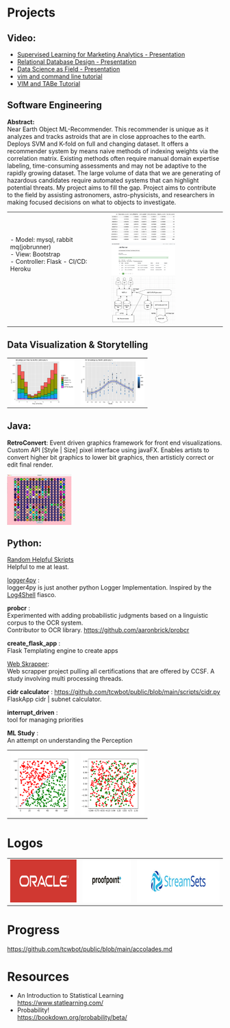 # Projects
 
## Video:
- [Supervised Learning for Marketing Analytics - Presentation](https://www.youtube.com/watch?v=7WtoGeQmB0w)
- [Relational Database Design - Presentation](https://www.youtube.com/watch?v=QxE2QbB2YTM)
- [Data Science as Field - Presentation](https://www.youtube.com/watch?v=uiD9XutppVQ)
- [vim and command line tutorial](https://www.youtube.com/watch?v=RCx34TPTjsg)
- [VIM and TABe Tutorial](https://www.youtube.com/watch?v=PhcTrkfMIS4)


## Software Engineering
**Abstract:** <br/>
Near Earth Object ML-Recommender. This recommender is unique as it analyzes and tracks astroids that are in close approaches to the earth. Deploys SVM and K-fold on full and changing dataset. It offers a recommender system by means naive methods of indexing weights via the correlation matrix. 
Existing methods often require manual domain expertise labeling, time-consuming assessments and may not be adaptive to the rapidly
growing dataset. The large volume of data that we are generating of hazardous candidates require automated systems that can highlight potential threats. My project aims to fill the gap. Project aims to contribute to the field by assisting astronomers, astro-physicists, and researchers in making focused decisions on what to objects to investigate. 


<table>
<tr>
  <td align=top>
- Model: mysql, rabbit mq(jobrunner) <br/>
- View: Bootstrap <br/>
- Controller: Flask 
- CI/CD: Heroku<br/> <br/> <br/> <br/> <br/>
  </td>
  <td>
   <img src="https://github.com/tcwbot/public/blob/main/images/neor-data.png?raw=true" width="150"/>
   <img src="https://github.com/tcwbot/public/blob/main/images/neor-jobrunner.png?raw=true" width="150"/> <br/>
   <img src="https://github.com/tcwbot/public/blob/main/images/system-diagram.png?raw=true" width="150"/>

  </td>
 </tr>
</table>


## Data Visualization & Storytelling
<table>
 <tr>
  <td>
<img src="https://github.com/tcwbot/public/blob/main/images/visual-analysis1.png" width="150"/>
  </td>
  <td>
<img src="https://github.com/tcwbot/public/blob/main/images/visual-analysis2.png" width="150"/>
  </td>
 </tr>
</table>

## Java:

__RetroConvert__: Event driven graphics framework for front end visualizations. Custom API [Style | Size] pixel interface using javaFX. Enables artists to convert higher bit graphics to lower bit graphics, then artisticly correct or edit final render. 

<img align="center" src="https://raw.githubusercontent.com/tcwbot/public/main/images/pixels.png" width="150"/>


## Python:

[Random Helpful Skripts](https://github.com/tcwbot/public/tree/main/scripts) <br/>
Helpful to me at least.

[logger4py](https://github.com/tcwbot/logger4) : <br/>
logger4py is just another python Logger Implementation.  Inspired by the [Log4Shell](https://en.wikipedia.org/wiki/Log4Shell) fiasco.

__probcr__ : <br/>
Experimented with adding probabilistic judgments based on a linguistic corpus to the OCR system.<br/>
Contributor to OCR library. https://github.com/aaronbrick/probcr

__create_flask_app__ :  <br/>
Flask Templating engine to create apps

[Web Skrapper](https://github.com/tcwbot/public/tree/main/scripts/python231):  <br/>
Web scrapper project pulling all certifications that are offered by CCSF.  A study involving multi processing threads.

__cidr calculator__ :  https://github.com/tcwbot/public/blob/main/scripts/cidr.py <br/>
FlaskApp cidr | subnet calculator.

__interrupt_driven__ :  <br/>
tool for managing priorities

__ML Study__ :  <br/>
An attempt on understanding the Perception
<table>
 <tr>
  <td>
<img src="https://raw.githubusercontent.com/tcwbot/public/main/images/simple_classification_01.png" width="150"/>
  </td>
  <td>
<img src="https://raw.githubusercontent.com/tcwbot/public/main/images/simple_classification_02.png" width="150"/>
  </td>
 </tr>
</table>
   


# Logos
<table>
<tr><td><img src="https://raw.githubusercontent.com/tcwbot/public/main/images/logo_01.png" height="100"/></td>
<td><img src="https://raw.githubusercontent.com/tcwbot/public/main/images/logo_02.png" height="100"/></td>
<td><img src="https://raw.githubusercontent.com/tcwbot/public/main/images/logo_03.png" height="100"/></td></tr>
</table>

# Progress
https://github.com/tcwbot/public/blob/main/accolades.md

# Resources
- An Introduction to Statistical Learning <br/>
https://www.statlearning.com/ <br/>
- Probability! <br/>
https://bookdown.org/probability/beta/  <br/>


